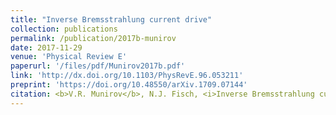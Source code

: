 ```yaml
---
title: "Inverse Bremsstrahlung current drive"
collection: publications
permalink: /publication/2017b-munirov
date: 2017-11-29
venue: 'Physical Review E'
paperurl: '/files/pdf/Munirov2017b.pdf'
link: 'http://dx.doi.org/10.1103/PhysRevE.96.053211'
preprint: 'https://doi.org/10.48550/arXiv.1709.07144'
citation: <b>V.R. Munirov</b>, N.J. Fisch, <i>Inverse Bremsstrahlung current drive</i>, Phys. Rev. E, 96 (5), 053211 (2017), (Editors’ Suggestion)
---
```

